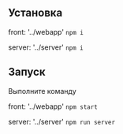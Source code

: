 ## Установка

front: '../webapp' `npm i`

server: '../server' `npm i`

## Запуск

Выполните команду

front: '../webapp' `npm start`

server: '../server' `npm run server`

